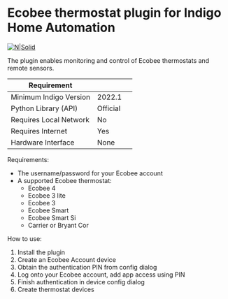 # Ecobee thermostat plugin for Indigo Home Automation

[![N|Solid](http://forums.indigodomo.com/static/www/images/wordmark.png)](http://indigodomo.com)

The plugin enables monitoring and control of Ecobee thermostats and remote sensors.
	
| Requirement            |                     |   |
|------------------------|---------------------|---|
| Minimum Indigo Version | 2022.1              |   |
| Python Library (API)   | Official            |   |
| Requires Local Network | No                  |   |
| Requires Internet      | Yes                 |   |
| Hardware Interface     | None                |   |

Requirements:

* The username/password for your Ecobee account
* A supported Ecobee thermostat:
	* Ecobee 4
	* Ecobee 3 lite
	* Ecobee 3
	* Ecobee Smart
	* Ecobee Smart Si
	* Carrier or Bryant Cor 	
	

How to use:

1. Install the plugin
2. Create an Ecobee Account device
3. Obtain the authentication PIN from config dialog
4. Log onto your Ecobee account, add app access using PIN
5. Finish authentication in device config dialog
6. Create thermostat devices

